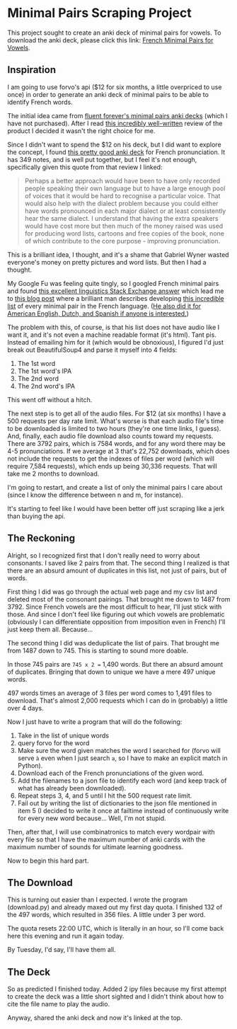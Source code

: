 Minimal Pairs Scraping Project
==============================

This project sought to create an anki deck of minimal pairs for vowels. To
download the anki deck, please click this link: [French Minimal Pairs for
Vowels][6].

Inspiration
-----------

I am going to use forvo's api ($12 for six months, a little overpriced to use
once) in order to generate an anki deck of minimal pairs to be able to identify
French words.

The initial idea came from [fluent forever's minimal pairs anki
decks][0] (which I have not purchased). After I read [this incredibly
well-written][1] review of the product I decided it wasn't the right choice for
me.

Since I didn't want to spend the $12 on his deck, but I did want to explore the
concept, I found [this pretty good anki deck][2] for French pronunciation. It
has 349 notes, and is well put together, but I feel it's not enough,
specifically given this quote from that review I linked:

> Perhaps a better approach would have been to have only recorded people
> speaking their own language but to have a large enough pool of voices that it
> would be hard to recognise a particular voice. That would also help with the
> dialect problem because you could either have words pronounced in each major
> dialect or at least consistently hear the same dialect. I understand that
> having the extra speakers would have cost more but then much of the money
> raised was used for producing word lists, cartoons and free copies of the
> book, none of which contribute to the core purpose - improving pronunciation.

This is a brilliant idea, I thought, and it's a shame that Gabriel Wyner wasted
everyone's money on pretty pictures and word lists. But then I had a thought.

My Google Fu was feeling quite tingly, so I googled French minimal pairs and
found [this excellent linguistics Stack Exchange answer][3] which lead me to
[this blog post][4] where a brilliant man describes developing [this incredible
list][5] of every minimal pair in the French language. ([He also did it for
American English, Dutch, and Spanish if anyone is interested.][5])

The problem with this, of course, is that his list does not have audio like I
want it, and it's not even a machine readable format (it's html). Tant pis.
Instead of emailing him for it (which would be obnoxious), I figured I'd just
break out BeautifulSoup4 and parse it myself into 4 fields: 

1. The 1st word
2. The 1st word's IPA
3. The 2nd word
4. The 2nd word's IPA

This went off without a hitch.

The next step is to get all of the audio files. For $12 (at six months) I have a
500 requests per day rate limit. What's worse is that each audio file's time to
be downloaded is limited to two hours (they're one time links, I guess). And,
finally, each audio file download also counts toward my requests. There are 3792
pairs, which is 7584 words, and for any word there may be 4-5 pronunciations. If
we average at 3 that's 22,752 downloads, which does not include the requests to
get the indexes of files per word (which will require 7,584 requests), which
ends up being 30,336 requests. That will take me 2 months to download.

I'm going to restart, and create a list of only the minimal pairs I care about
(since I know the difference between n and m, for instance).

It's starting to feel like I would have been better off just scraping like a
jerk than buying the api.

The Reckoning
-------------

Alright, so I recognized first that I don't really need to worry about
consonants. I saved like 2 pairs from that. The second thing I realized is that
there are an absurd amount of duplicates in this list, not just of pairs, but of
words.

First thing I did was go through the actual web page and my csv list and deleted
most of the consonant pairings. That brought me down to 1487 from 3792. Since
French vowels are the most difficult to hear, I'll just stick with those. And
since I don't feel like figuring out which vowels are problematic (obviously I
can differentiate opposition from imposition even in French) I'll just keep them
all. Because...

The second thing I did was deduplicate the list of pairs. That brought me from
1487 down to 745. This is starting to sound more doable.

In those 745 pairs are `745 x 2 =` 1,490 words. But there an absurd amount of
duplicates. Bringing that down to unique we have a mere 497 unique words.

497 words times an average of 3 files per word comes to 1,491 files to download.
That's almost 2,000 requests which I can do in (probably) a little over 4 days.

Now I just have to write a program that will do the following:

1. Take in the list of unique words
2. query forvo for the word
3. Make sure the word given matches the word I searched for (forvo will serve
   `à` even when I just search `a`, so I have to make an explicit match in
   Python).
4. Download each of the French pronunciations of the given word.
5. Add the filenames to a json file to identify each word (and keep track of
   what has already been downloaded).
6. Repeat steps 3, 4, and 5 until I hit the 500 request rate limit.
7. Fail out by writing the list of dictionaries to the json file mentioned in
   item 5 (I decided to write it once at failtime instead of continuously write
   for every new word because... Well, I'm not stupid.

Then, after that, I will use combinatronics to match every wordpair with every
file so that I have the maximum number of anki cards with the maximum number of
sounds for ultimate learning goodness.

Now to begin this hard part.

The Download
------------

This is turning out easier than I expected. I wrote the program (download.py)
and already maxed out my first day quota. I finished 132 of the 497 words, which
resulted in 356 files. A little under 3 per word.

The quota resets 22:00 UTC, which is literally in an hour, so I'll come back
here this evening and run it again today.

By Tuesday, I'd say, I'll have them all.

The Deck
--------

So as predicted I finished today. Added 2 ipy files because my first attempt
to create the deck was a little short sighted and I didn't think about how to
cite the file name to play the audio.

Anyway, shared the anki deck and now it's linked at the top.

[0]: https://fluent-forever.com/product/fluent-forever-pronunciation-trainer/
[1]: https://www.reddit.com/r/German/comments/2przo1/a_review_of_fluent_forever_foreign_language/
[2]: https://ankiweb.net/shared/info/932662308
[3]: https://linguistics.stackexchange.com/a/11634
[4]: http://verbally.flimzy.com/list-of-french-minimal-pairs/
[5]: https://minimalpairs.net/en
[6]: https://ankiweb.net/shared/info/214686543
